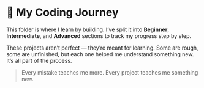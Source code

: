 # 🧠 My Coding Journey

This folder is where I learn by building. I’ve split it into **Beginner**, **Intermediate**, and **Advanced** sections to track my progress step by step.

These projects aren’t perfect — they’re meant for learning. Some are rough, some are unfinished, but each one helped me understand something new. It’s all part of the process.

> Every mistake teaches me more. Every project teaches me something new.

